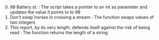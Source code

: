 0. 98 Battery st. : The script  takes a pointer to an int as parameter and updates the value it points to to 98
1. Don't swap horses in crossing a stream : The function swaps values of two integers
2. This report, by its very length, defends itself against the risk of being read : The function returns the length of a string
